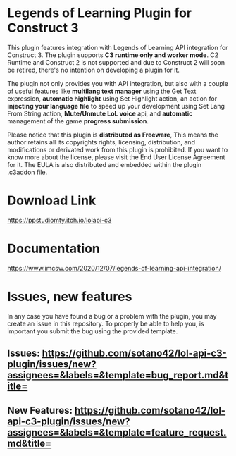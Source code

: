 # Legends of Learning Plugin for Construct 3

This plugin features integration with Legends of Learning API integration for Construct 3. The plugin supports **C3 runtime only and worker mode**. C2 Runtime and Construct 2 is not supported and due to Construct 2 will soon be retired, there's no intention on developing a plugin for it.

The plugin not only provides you with API integration, but also with a couple of useful features like **multilang text manager** using the Get Text expression, **automatic highlight** using Set Highlight action, an action for **injecting your language file** to speed up your development using Set Lang From String action, **Mute/Unmute LoL voice** api, and **automatic** management of the game **progress submission**.

Please notice that this plugin is **distributed as Freeware**, This means the author retains all its copyrights rights, licensing, distribution, and modifications or derivated work from this plugin is prohibited. If you want to know more about the license, please visit the End User License Agreement for it. The EULA is also distributed and embedded within the plugin .c3addon file.

# Download Link
https://ppstudiomty.itch.io/lolapi-c3

# Documentation
https://www.imcsw.com/2020/12/07/legends-of-learning-api-integration/

# Issues, new features
In any case you have found a bug or a problem with the plugin, you may create an issue in this repository. To properly be able to help you, is important you submit the bug using the provided template.

## Issues: https://github.com/sotano42/lol-api-c3-plugin/issues/new?assignees=&labels=&template=bug_report.md&title=
## New Features:  https://github.com/sotano42/lol-api-c3-plugin/issues/new?assignees=&labels=&template=feature_request.md&title=
